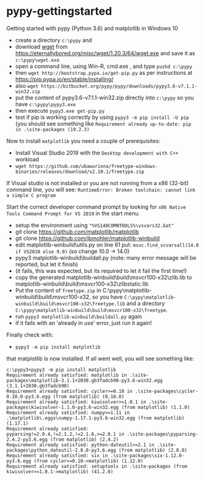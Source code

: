 # pypy-gettingstarted
Getting started with pypy (Python 3.6)  and matplotlib in Windows 10

- create a directory `c:\pypy` and 
- download [wget](https://eternallybored.org/misc/wget/) from https://eternallybored.org/misc/wget/1.20.3/64/wget.exe and save it as `c:\pypy\wget.exe`
- open a command line, using Win-R, cmd.exe <enter>, and type `pushd c:\pypy` <enter>
- then `wget http://bootstrap.pypa.io/get-pip.py` as per instructions at https://pip.pypa.io/en/stable/installing/
- also `wget https://bitbucket.org/pypy/pypy/downloads/pypy3.6-v7.1.1-win32.zip` 
- put the content of pypy3.6-v7.1.1-win32.zip directly into `c:\pypy` so you have `c:\pypy\pypy3.exe`
- then execute `pypy3.exe get-pip.py`
- test if pip is working correctly by using `pypy3 -m pip install -U pip`
  (you should see something like `Requirement already up-to-date: pip in .\site-packages (19.2.3)`
  

Now to install `matplotlib` you need a couple of prerequisites:

- Install Visual Studio 2019 with the `Desktop development with C++` workload
- `wget https://github.com/ubawurinna/freetype-windows-binaries/releases/download/v2.10.1/freetype.zip`

If Visual studio is not installed or you are not running from a x86 (32-bit) command line, you will see:
`RuntimeError: Broken toolchain: cannot link a simple C program`

Start the correct developer command prompt by looking for `x86 Native Tools Command Prompt for VS 2019` in the start menu.

- setup the environment using `"%VS140COMNTOOLS%\vsvars32.bat"`
- git clone https://github.com/matplotlib/matplotlib
- git clone https://github.com/jbmohler/matplotlib-winbuild
- edit matplotlib-winbuild\utils.py on line 61 put: `msvc.find_vcvarsall(14.0 if VS2010 else 9.0)` (so change 10.0 -> 14.0)
- pypy3 matplotlib-winbuild\buildall.py (note: many error message will be reported, but let it finish)
- (it fails, this was expected, but its required to let it fail the first time!)
- copy the generated matplotlib-winbuild\build\msvcr100-x32\zlib.lib to matplotlib-winbuild\build\msvcr100-x32\zlibstatic.lib
- Put the content of `freetype.zip` in C:\pypy\matplotlib-winbuild\build\msvcr100-x32, so you have `C:\pypy\matplotlib-winbuild\build\msvcr100-x32\freetype.lib` and a directory `C:\pypy\matplotlib-winbuild\build\msvcr100-x32\freetype`.
- run `pypy3 matplotlib-winbuild\buildall.py` again
- if it fails with an 'already in use' error, just run it again!

Finally check with: 

- `pypy3 -m pip install matplotlib`

that matplotlib is now installed. If all went well, you will see something like:

```
c:\pypy3>pypy3 -m pip install matplotlib
Requirement already satisfied: matplotlib in .\site-packages\matplotlib-3.1.1+2030.gb3fadcb90-py3.6-win32.egg (3.1.1+2030.gb3fadcb90)
Requirement already satisfied: cycler>=0.10 in .\site-packages\cycler-0.10.0-py3.6.egg (from matplotlib) (0.10.0)
Requirement already satisfied: kiwisolver>=1.0.1 in .\site-packages\kiwisolver-1.1.0-py3.6-win32.egg (from matplotlib) (1.1.0)
Requirement already satisfied: numpy>=1.11 in .\matplotlib\.eggs\numpy-1.17.1-py3.6-win32.egg (from matplotlib) (1.17.1)
Requirement already satisfied: pyparsing!=2.0.4,!=2.1.2,!=2.1.6,>=2.0.1 in .\site-packages\pyparsing-2.4.2-py3.6.egg (from matplotlib) (2.4.2)
Requirement already satisfied: python-dateutil>=2.1 in .\site-packages\python_dateutil-2.8.0-py3.6.egg (from matplotlib) (2.8.0)
Requirement already satisfied: six in .\site-packages\six-1.12.0-py3.6.egg (from cycler>=0.10->matplotlib) (1.12.0)
Requirement already satisfied: setuptools in .\site-packages (from kiwisolver>=1.0.1->matplotlib) (41.2.0)
```
